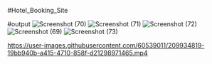 #Hotel_Booking_Site

#output
![Screenshot (70)](https://user-images.githubusercontent.com/60539011/209934890-ab96005c-73d3-46aa-b163-18386ba33e60.png)
![Screenshot (71)](https://user-images.githubusercontent.com/60539011/209934898-e41df610-cea4-4af2-9070-02e476e60f61.png)
![Screenshot (72)](https://user-images.githubusercontent.com/60539011/209934902-e5288908-5126-4f3e-8107-84957e1d2918.png)
![Screenshot (69)](https://user-images.githubusercontent.com/60539011/209934906-45213d79-127d-4cf7-9776-77734f3a68e5.png)
![Screenshot (73)](https://user-images.githubusercontent.com/60539011/209935145-f09fb980-3388-4b26-bb90-e961bde34865.png)


https://user-images.githubusercontent.com/60539011/209934819-19bb940b-a415-4710-858f-d21298971465.mp4


